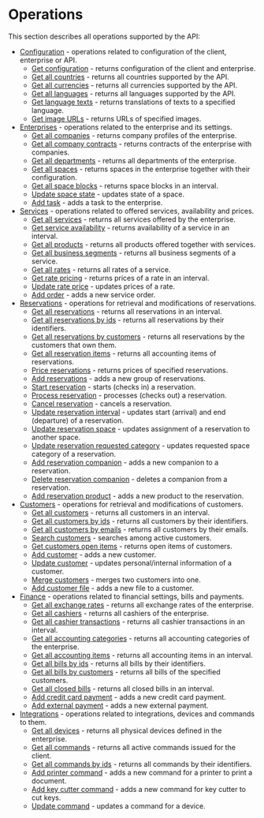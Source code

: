 # Operations

This section describes all operations supported by the API:

- [Configuration](configuration.md) - operations related to configuration of the client, enterprise or API.
    - [Get configuration](configuration.md#get-configuration) - returns configuration of the client and enterprise.
    - [Get all countries](configuration.md#get-all-countries) - returns all countries supported by the API.
    - [Get all currencies](configuration.md#get-all-currencies) - returns all currencies supported by the API.
    - [Get all languages](configuration.md#get-all-languages) - returns all languages supported by the API.
    - [Get language texts](configuration.md#get-language-texts) - returns translations of texts to a specified language.
    - [Get image URLs](configuration.md#get-image-urls) - returns URLs of specified images.
- [Enterprises](enterprises.md) - operations related to the enterprise and its settings.
    - [Get all companies](enterprises.md#get-all-companies) - returns company profiles of the enterprise.
    - [Get all company contracts](enterprises.md#get-all-company-contracts) - returns contracts of the enterprise with companies.
    - [Get all departments](enterprises.md#get-all-departments) - returns all departments of the enterprise.
    - [Get all spaces](enterprises.md#get-all-spaces) - returns spaces in the enterprise together with their configuration.
    - [Get all space blocks](enterprises.md#get-all-space-blocks) - returns space blocks in an interval.
    - [Update space state](enterprises.md#update-space-state) - updates state of a space.
    - [Add task](enterprises.md#add-task) - adds a task to the enterprise.
- [Services](services.md) - operations related to offered services, availability and prices.
    - [Get all services](services.md#get-all-services) - returns all services offered by the enterprise.
    - [Get service availability](services.md#get-service-availability) - returns availability of a service in an interval.
    - [Get all products](services.md#get-all-products) - returns all products offered together with services.
    - [Get all business segments](services.md#get-all-business-segments) - returns all business segments of a service.
    - [Get all rates](services.md#get-all-rates) - returns all rates of a service.
    - [Get rate pricing](services.md#get-rate-pricing) - returns prices of a rate in an interval.
    - [Update rate price](services.md#update-rate-price) - updates prices of a rate.
    - [Add order](services.md#add-order) - adds a new service order.
- [Reservations](reservations.md) - operations for retrieval and modifications of reservations.
    - [Get all reservations](reservations.md#get-all-reservations) - returns all reservations in an interval.
    - [Get all reservations by ids](reservations.md#get-all-reservations-by-ids) - returns all reservations by their identifiers.
    - [Get all reservations by customers](reservations.md#get-all-reservations-by-customers) - returns all reservations by the customers that own them.
    - [Get all reservation items](reservations.md#get-all-reservation-items) - returns all accounting items of reservations. 
    - [Price reservations](reservations.md#price-reservations) - returns prices of specified reservations.
    - [Add reservations](reservations.md#add-reservations) - adds a new group of reservations.
    - [Start reservation](reservations.md#start-reservation) - starts (checks in) a reservation.
    - [Process reservation](reservations.md#process-reservation) - processes (checks out) a reservation.
    - [Cancel reservation](reservations.md#cancel-reservation) - cancels a reservation.
    - [Update reservation interval](reservations.md#update-reservation-interval) - updates start (arrival) and end (departure) of a reservation.
    - [Update reservation space](reservations.md#update-reservation-space) - updates assignment of a reservation to another space.
    - [Update reservation requested category](reservations.md#update-reservation-requested-category) - updates requested space category of a reservation.
    - [Add reservation companion](reservations.md#add-reservation-companion) - adds a new companion to a reservation.
    - [Delete reservation companion](reservations.md#delete-reservation-companion) - deletes a companion from a reservation.
    - [Add reservation product](reservations.md#add-reservation-product) - adds a new product to the reservation.
- [Customers](customers.md) - operations for retrieval and modifications of customers.
    - [Get all customers](customers.md#get-all-customers) - returns all customers in an interval.
    - [Get all customers by ids](customers.md#get-all-customers-by-ids) - returns all customers by their identifiers.
    - [Get all customers by emails](customers.md#get-all-customers-by-emails) - returns all customers by their emails.
    - [Search customers](customers.md#search-customers) - searches among active customers.
    - [Get customers open items](customers.md#get-customers-open-items) - returns open items of customers.
    - [Add customer](customers.md#add-customer) - adds a new customer.
    - [Update customer](customers.md#update-customer) - updates personal/internal information of a customer.
    - [Merge customers](customers.md#merge-customers) - merges two customers into one.
    - [Add customer file](customers.md#add-customer-file) - adds a new file to a customer.
- [Finance](finance.md) - operations related to financial settings, bills and payments.
    - [Get all exchange rates](finance.md#get-all-exchange-rates) - returns all exchange rates of the enterprise.
    - [Get all cashiers](finance.md#get-all-cashiers) - returns all cashiers of the enterprise.
    - [Get all cashier transactions](finance.md#get-all-cashier-transactions) - returns all cashier transactions in an interval.
    - [Get all accounting categories](finance.md#get-all-accounting-categories) - returns all accounting categories of the enterprise.
    - [Get all accounting items](finance.md#get-all-accounting-items) - returns all accounting items in an interval.
    - [Get all bills by ids](finance.md#get-all-bills-by-ids) - returns all bills by their identifiers.
    - [Get all bills by customers](finance.md#get-all-bills-by-customers) - returns all bills of the specified customers.
    - [Get all closed bills](finance.md#get-all-closed-bills) - returns all closed bills in an interval.
    - [Add credit card payment](finance.md#add-credit-card-payment) - adds a new credit card payment.
    - [Add external payment](finance.md#add-external-payment) - adds a new external payment.
- [Integrations](integrations.md) - operations related to integrations, devices and commands to them.
    - [Get all devices](integrations.md#get-all-devices) - returns all physical devices defined in the enterprise.
    - [Get all commands](integrations.md#get-all-commands) - returns all active commands issued for the client.
    - [Get all commands by ids](integrations.md#get-all-commands-by-ids) - returns all commands by their identifiers.
    - [Add printer command](integrations.md#add-printer-command) - adds a new command for a printer to print a document.
    - [Add key cutter command](integrations.md#add-key-cutter-command) - adds a new command for key cutter to cut keys.
    - [Update command](integrations.md#update-command) - updates a command for a device.
